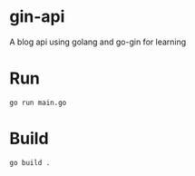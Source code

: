 # gin-api
A blog api using golang and go-gin for learning


# Run

`go run main.go`

# Build

`go build .`
